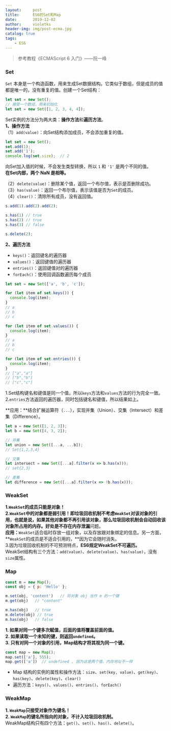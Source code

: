 ```yaml
---
layout:     post
title:      ES6的Set和Map
date:       2019-12-02
author:     violetks
header-img: img/post-ecma.jpg
catalog: true
tags:
    - ES6
---
```


> 参考教程《ECMAScript 6 入门》——阮一峰

### Set
`Set` 本身是一个构造函数，用来生成Set数据结构。它类似于数组，但是成员的值都是唯一的，没有重复的值。创建一个Set结构：<br>

```javascript
let set = new Set();
// 接受一个数组，用来初始化
let set = new Set([1, 2, 3, 4, 4]);
```

Set实例的方法分为两大类：**操作方法**和**遍历方法**。<br>
**1、操作方法**<br>
（1）`add(value)`：向Set结构添加成员，不会添加重复的值。<br>
```javascript
let set = new Set();
set.add(1);
set.add('1');
console.log(set.size);  // 2
```
向Set加入值的时候，不会发生类型转换，所以 `1` 和 `'1'` 是两个不同的值。<br>
**在Set内部，两个 NaN 是相等。**<br>

（2）`delete(value)`：删除某个值，返回一个布尔值，表示是否删除成功。<br>
（3）`has(value)`：返回一个布尔值，表示该值是否为`Set`的成员。<br>
（4）`clear()`：清除所有成员，没有返回值。<br>
```javascript
s.add(1).add(2).add(2);

s.has(1) // true
s.has(2) // true
s.has(3) // false

s.delete(2);
```

**2、遍历方法**<br>
- `keys()`：返回键名的遍历器
- `values()`：返回键值的遍历器
- `entries()`：返回键值对的遍历器
- `forEach()`：使用回调函数遍历每个成员

```javascript
let set = new Set(['a', 'b', 'c']);

for (let item of set.keys()) {
  console.log(item);
}
// a
// b
// c

for (let item of set.values()) {
  console.log(item);
}
// a
// b
// c

for (let item of set.entries()) {
  console.log(item);
}
// ["a","a"]
// ["b","b"]
// ["c","c"]
```

1.Set结构键名和键值是同一个值，所以`keys`方法和`values`方法的行为完全一致。<br>
2.`entries`方法返回的遍历器，同时包括键名和键值，所以结果如上。<br>

**应用：**结合扩展运算符（`...`），实现并集（Union）、交集（Intersect）和差集（Difference）。<br>

```javascript
let a = new Set([1, 2, 3]);
let b = new Set([4, 3, 2]);

// 并集
let union = new Set([...a, ...b]);
// Set{1,2,3,4}

// 交集
let intersect = new Set([...a].filter(x => b.has(x)));
// set{2,3}

// 差集
let difference = new Set([...a].filter(x => !b.has(x)));
```

### WeakSet
**1.`WeakSet`的成员只能是对象！**<br>
**2.`WeakSet`中的对象都是弱引用！**即垃圾回收机制不考虑`WeakSet`对该对象的引用，也就是说，如果其他对象都不再引用该对象，那么垃圾回收机制会自动回收该对象所占用的内存。好处是不存在**内存泄漏**问题。<br>
**应用：**`WeakSet`适合临时存放一组对象，以及存放跟对象绑定的信息。另一方面，**`WeakSet`的成员是不适合引用的，**因为它会随时消失。<br>
3.因为垃圾回收机制的不可预测特点，**ES6规定WeakSet不可遍历。**<br>
WeakSet结构有三个方法：`add(value)`、`delete(value)`、`has(value)`，没有`size`属性。<br>

### Map

```javascript
const m = new Map();
const obj = { p: 'Hello' };

m.set(obj, 'content')   // 将对象 obj 当作 m 的一个键
m.get(obj)   // "content"

m.has(obj)   // true
m.delete(obj) // true
m.has(obj)   // false
```

**1. 如果对同一个键多次赋值，后面的值将覆盖前面的值。**<br>
**2. 如果读取一个未知的键，则返回`undefined`。**<br>
**3. 只有对同一个对象的引用，Map结构才将其视为同一个键。**<br>

```javascript
const map = new Map();
map.set(['a'], 555);
map.get(['a'])  // undefined , 因为这是两个值，内存地址不一样
```

- Map 结构的实例的属性和操作方法：`size`、`set(key, value)`、`get(key)`、`has(key)`、`delete(key)`、`clear()`
- 遍历方法：`keys()`、`values()`、`entries()`、`forEach()`

### WeakMap
**1. `WeakMap`只接受对象作为键名！**<br>
**2. `WeakMap`的键名所指向的对象，不计入垃圾回收机制。**<br>
WeakMap结构只有四个方法：`get()`、`set()`、`has()`、`delete()`。<br>